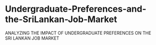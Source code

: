 # Undergraduate-Preferences-and-the-SriLankan-Job-Market
ANALYZING THE  IMPACT OF  UNDERGRADUATE PREFERENCES  ON THE SRI LANKAN  JOB MARKET
